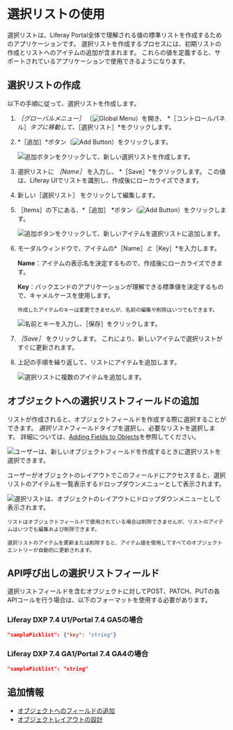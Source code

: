 # 選択リストの使用

選択リストは、Liferay Portal全体で理解される値の標準リストを作成するためのアプリケーションです。 選択リストを作成するプロセスには、初期リストの作成とリストへのアイテムの追加が含まれます。 これらの値を定義すると、サポートされているアプリケーションで使用できるようになります。

## 選択リストの作成

以下の手順に従って、選択リストを作成します。

1. *［グローバルメニュー］* （![Global Menu](../../images/icon-applications-menu.png)）を開き、 *［コントロールパネル］*タブに移動して、*［選択リスト］*をクリックします。

1. *［追加］*ボタン（![Add Button](../../images/icon-add.png)）をクリックします。

   ![追加ボタンをクリックして、新しい選択リストを作成します。](./using-picklists/images/01.png)

1. 選択リストに *［Name］* を入力し、 *［Save］*をクリックします。 この値は、Liferay UIでリストを識別し、作成後にローカライズできます。

1. 新しい［選択リスト］ をクリックして編集します。

1. ［Items］の下にある、*［追加］ *ボタン（![Add Button](../../images/icon-add.png)）をクリックします。

   ![追加ボタンをクリックして、新しいアイテムを選択リストに追加します。](./using-picklists/images/02.png)

1. モーダルウィンドウで、アイテムの*［Name］*と*［Key］*を入力します。

   **Name**：アイテムの表示名を決定するもので、作成後にローカライズできます。

   **Key**：バックエンドのアプリケーションが理解できる標準値を決定するもので、キャメルケースを使用します。

   ```{note}
   作成したアイテムのキーは変更できませんが、名前の編集や削除はいつでもできます。
   ```

   ![名前とキーを入力し、［保存］をクリックします。](./using-picklists/images/03.png)

1. *［Save］* をクリックします。 これにより、新しいアイテムで選択リストがすぐに更新されます。

1. 上記の手順を繰り返して、リストにアイテムを追加します。

   ![選択リストに複数のアイテムを追加します。](./using-picklists/images/04.png)

## オブジェクトへの選択リストフィールドの追加

リストが作成されると、オブジェクトフィールドを作成する際に選択することができます。 *選択リスト*フィールドタイプを選択し、必要なリストを選択します。 詳細については、[Adding Fields to Objects](./creating-and-managing-objects/adding-fields-to-objects.md)を参照してください。

![ユーザーは、新しいオブジェクトフィールドを作成するときに選択リストを選択できます。](./using-picklists/images/05.png)

ユーザーがオブジェクトのレイアウトでこのフィールドにアクセスすると、選択リストのアイテムを一覧表示するドロップダウンメニューとして表示されます。

![選択リストは、オブジェクトのレイアウトにドロップダウンメニューとして表示されます。](./using-picklists/images/06.png)

```{important}
リストはオブジェクトフィールドで使用されている場合は削除できませんが、リストのアイテムはいつでも編集および削除できます。

選択リストのアイテムを更新または削除すると、アイテム値を使用してすべてのオブジェクトエントリーが自動的に更新されます。
```

## API呼び出しの選択リストフィールド

選択リストフィールドを含むオブジェクトに対してPOST、PATCH、PUTの各APIコールを行う場合は、以下のフォーマットを使用する必要があります。

### Liferay DXP 7.4 U1/Portal 7.4 GA5の場合

```json
"samplePicklist": {"key": "string"}
```

### Liferay DXP 7.4 GA1/Portal 7.4 GA4の場合

```json
"samplePicklist": "string"
```

## 追加情報

* [オブジェクトへのフィールドの追加](./creating-and-managing-objects/adding-fields-to-objects.md)
* [オブジェクトレイアウトの設計](./creating-and-managing-objects/designing-object-layouts.md)
